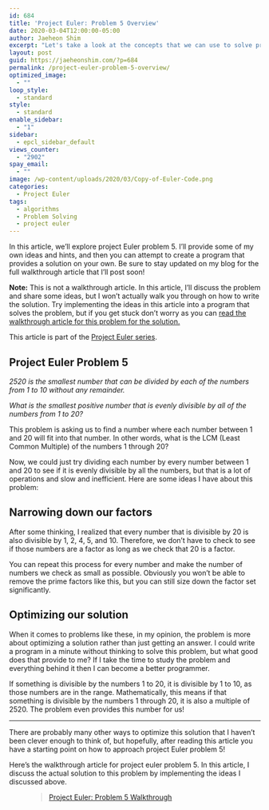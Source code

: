 ```yaml
---
id: 684
title: 'Project Euler: Problem 5 Overview'
date: 2020-03-04T12:00:00-05:00
author: Jaeheon Shim
excerpt: "Let's take a look at the concepts that we can use to solve project euler problem 5 efficiently. Note that this isn't the actual solution article, in this article I'll just cover the general topics."
layout: post
guid: https://jaeheonshim.com/?p=684
permalink: /project-euler-problem-5-overview/
optimized_image:
  - ""
loop_style:
  - standard
style:
  - standard
enable_sidebar:
  - "1"
sidebar:
  - epcl_sidebar_default
views_counter:
  - "2902"
spay_email:
  - ""
image: /wp-content/uploads/2020/03/Copy-of-Euler-Code.png
categories:
  - Project Euler
tags:
  - algorithms
  - Problem Solving
  - project euler
---
```

In this article, we&#8217;ll explore project Euler problem 5. I&#8217;ll provide some of my own ideas and hints, and then you can attempt to create a program that provides a solution on your own. Be sure to stay updated on my blog for the full walkthrough article that I&#8217;ll post soon!

**Note:** This is not a walkthrough article. In this article, I&#8217;ll discuss the problem and share some ideas, but I won&#8217;t actually walk you through on how to write the solution. Try implementing the ideas in this article into a program that solves the problem, but if you get stuck don&#8217;t worry as you can [read the walkthrough article for this problem for the solution.](https://jaeheonshim.com/project-euler-problem-5-walkthrough/)

This article is part of the [Project Euler series](https://jaeheonshim.com/category/project-euler/).

## Project Euler Problem 5

_2520 is the smallest number that can be divided by each of the numbers from 1 to 10 without any remainder._

_What is the smallest positive number that is evenly divisible by all of the numbers from 1 to 20?_

This problem is asking us to find a number where each number between 1 and 20 will fit into that number. In other words, what is the LCM (Least Common Multiple) of the numbers 1 through 20?

Now, we could just try dividing each number by every number between 1 and 20 to see if it is evenly divisible by all the numbers, but that is a lot of operations and slow and inefficient. Here are some ideas I have about this problem:

## Narrowing down our factors

After some thinking, I realized that every number that is divisible by 20 is also divisible by 1, 2, 4, 5, and 10. Therefore, we don&#8217;t have to check to see if those numbers are a factor as long as we check that 20 is a factor.

You can repeat this process for every number and make the number of numbers we check as small as possible. Obviously you won&#8217;t be able to remove the prime factors like this, but you can still size down the factor set significantly.

## Optimizing our solution

When it comes to problems like these, in my opinion, the problem is more about optimizing a solution rather than just getting an answer. I could write a program in a minute without thinking to solve this problem, but what good does that provide to me? If I take the time to study the problem and everything behind it then I can become a better programmer.

If something is divisible by the numbers 1 to 20, it is divisible by 1 to 10, as those numbers are in the range. Mathematically, this means if that something is divisible by the numbers 1 through 20, it is also a multiple of 2520. The problem even provides this number for us!

<hr class="wp-block-separator" />

There are probably many other ways to optimize this solution that I haven&#8217;t been clever enough to think of, but hopefully, after reading this article you have a starting point on how to approach project Euler problem 5!

Here&#8217;s the walkthrough article for project euler problem 5. In this article, I discuss the actual solution to this problem by implementing the ideas I discussed above.<figure class="wp-block-embed-wordpress wp-block-embed is-type-wp-embed is-provider-coding-with-jaeheon-shim">

<div class="wp-block-embed__wrapper">
  <blockquote class="wp-embedded-content" data-secret="HajQX4NTvn">
    <a href="https://jaeheonshim.com/project-euler-problem-5-walkthrough/">Project Euler: Problem 5 Walkthrough</a>
  </blockquote>
</div></figure>
